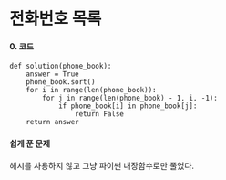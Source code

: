 <h1>전화번호 목록</h1>

#### 0. 코드
```
def solution(phone_book):
    answer = True
    phone_book.sort()
    for i in range(len(phone_book)):
        for j in range(len(phone_book) - 1, i, -1):
            if phone_book[i] in phone_book[j]:
                return False
    return answer
```

#### 쉽게 푼 문제
해시를 사용하지 않고 그냥 파이썬 내장함수로만 풀었다. 

